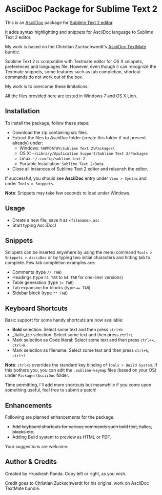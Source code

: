 AsciiDoc Package for Sublime Text 2                    
===================================
This is an [AsciiDoc](http://www.methods.co.nz/asciidoc/) package for [Sublime Text 2 editor](http://www.sublimetext.com/).

It adds syntax highlighting and snippets for AsciiDoc language to Sublime Text 2 editor.

My work is based on the Christian Zuckschwerdt's [AsciiDoc TextMate bundle](https://github.com/zuckschwerdt/asciidoc.tmbundle).

Sublime Text 2 is compatible with Textmate editor for OS X snippets, preferences and languages file. 
However, even though it can recognize the Textmate snippets, some features such as tab completion, shortcut commands do not work out of the box.

My work is to overcome these limitations.

All the files provided here are tested in Windows 7 and OS X Lion. 

Installation
------------
To install the package, follow these steps:

 - Download the zip containing src files.
 - Extract the files to *AsciiDoc* folder (create this folder if not present already) under:
	- Windows: `%APPDATA%\Sublime Text 2\Packages\`    
	- OS X: `~/Library/Application Support/Sublime Text 2/Packages`
	- Linux: `~/.config/sublime-text-2`
	- Portable Installation: `Sublime Text 2/Data`   
 - Close all instances of Sublime Text 2 editor and relaunch the editor.  

If successful, you should see **AsciiDoc** entry under `View > Syntax` and under `Tools > Snippets`.

**Note**: Snippets may take few seconds to load under Windows.

Usage
-----
 - Create a new file, save it as `<filename>.asc`
 - Start typing AsciiDoc!

Snippets
--------
Snippets can be inserted anywhere by using the menu command `Tools > Snippets > AsciiDoc` or by typing two initial characters and hitting tab to complete.
Few tab completion examples are:

 - Comments (type `// TAB`)
 - Headings (type `h1 TAB` to `h4 TAB` for one-liner versions)
 - Table generation (type `|= TAB`) 
 - Tab expansion for blocks (type `== TAB`)  
 - Sidebar block (type `** TAB`) 

Keyboard Shortcuts
-------- 
Basic support for some handy shortcuts are now available:

 - **Bold** selection: Select some text and then press `ctrl+b`
 - _Italic_ize selection: Select some text and then press `ctrl+i`
 - Mark selection as Code literal: Select some text and then press `ctrl+k`, `ctrl+k`
 - Mark selection as filename: Select some text and then press `ctrl+k`, `ctrl+f`

**Note**: `ctrl+b` overrides the standard key binding of `Tools > Build System`. If this bothers you, you can edit the `.sublime-keymap` files (based on your OS) under `Packages\AsciiDoc` folder.

Time permitting, I'll add more shortcuts but meanwhile if you come upon something useful, feel free to submit a patch!

Enhancements
------------

Following are planned enhancements for the package:

 - <strike>Add keyboard shortcuts for various commands such bold text, italics, blocks etc.</strike>
 - Adding Build system to preview as HTML or PDF.
                                                   
Your suggestions are welcome.       

Author & Credits
----------------

Created by Hrusikesh Panda. Copy left or right, as you wish.                                         

Credit goes to Christian Zuckschwerdt for his original work on AsciiDoc TextMate bundle.
